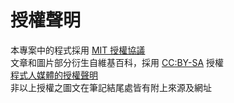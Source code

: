 # 授權聲明
本專案中的程式採用 [MIT 授權協議](https://opensource.org/licenses/MIT)<br>
文章和圖片部分衍生自維基百科，採用 [CC:BY-SA](https://zh.wikipedia.org/zh-hant/Wikipedia%3ACC_BY-SA_3.0%E5%8D%8F%E8%AE%AE%E6%96%87%E6%9C%AC) 授權<br>
[程式人媒體的授權聲明](https://programmermedia.org/root/%E7%A8%8B%E5%BC%8F%E4%BA%BA%E5%AA%92%E9%AB%94/%E6%8E%88%E6%AC%8A.md)<br>
非以上授權之圖文在筆記結尾處皆有附上來源及網址<br>